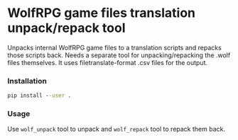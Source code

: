 WolfRPG game files translation unpack/repack tool
======

Unpacks internal WolfRPG game files to a translation scripts and repacks those scripts back. Needs a separate tool for unpacking/repacking the .wolf files themselves. It uses filetranslate-format .csv files for the output.

### Installation  

```cmd
pip install --user .
```

### Usage

Use `wolf_unpack` tool to unpack and `wolf_repack` tool to repack them back.

